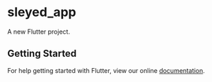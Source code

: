 # sleyed_app

A new Flutter project.

## Getting Started

For help getting started with Flutter, view our online
[documentation](https://flutter.io/).
